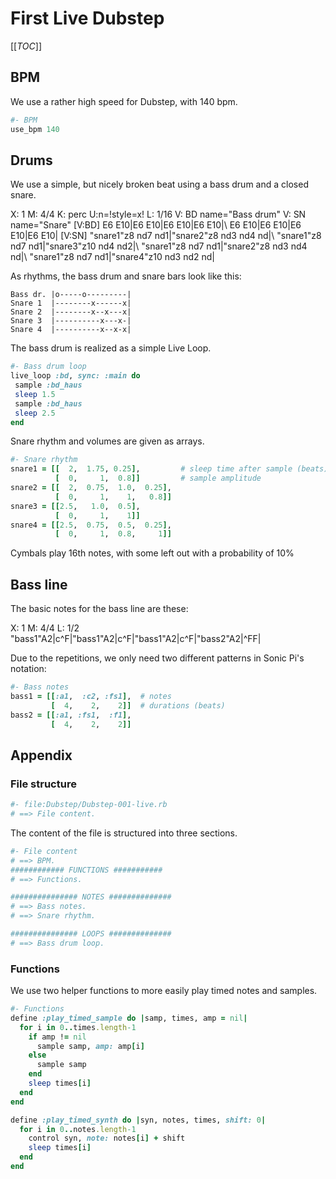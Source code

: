 # First Live Dubstep

[[_TOC_]]

## BPM

We use a rather high speed for Dubstep, with 140 bpm.

```ruby
#- BPM
use_bpm 140
```

## Drums

We use a simple, but nicely broken beat using a bass drum and a closed snare.

X: 1
M: 4/4
K: perc
U:n=!style=x!
L: 1/16
V: BD name="Bass drum"
V: SN name="Snare"
[V:BD] E6 E10|E6 E10|E6 E10|E6 E10|\\
E6 E10|E6 E10|E6 E10|E6 E10|
[V:SN] "snare1"z8 nd7 nd1|"snare2"z8 nd3 nd4 nd|\\
"snare1"z8 nd7 nd1|"snare3"z10 nd4 nd2|\\
"snare1"z8 nd7 nd1|"snare2"z8 nd3 nd4 nd|\\
"snare1"z8 nd7 nd1|"snare4"z10 nd3 nd2 nd|

As rhythms, the bass drum and snare bars look like this:

```
Bass dr. |o-----o---------|
Snare 1  |--------x------x|
Snare 2  |--------x--x---x|
Snare 3  |----------x---x-|
Snare 4  |----------x--x-x|
```

The bass drum is realized as a simple Live Loop.

```ruby
#- Bass drum loop
live_loop :bd, sync: :main do
 sample :bd_haus
 sleep 1.5
 sample :bd_haus
 sleep 2.5
end
```

Snare rhythm and volumes are given as arrays.

```ruby
#- Snare rhythm
snare1 = [[  2,  1.75, 0.25],         # sleep time after sample (beats)
          [  0,     1,  0.8]]         # sample amplitude
snare2 = [[  2,  0.75,  1.0,  0.25],
          [  0,     1,    1,   0.8]]
snare3 = [[2.5,   1.0,  0.5],
          [  0,     1,    1]]
snare4 = [[2.5,  0.75,  0.5,  0.25],
          [  0,     1,  0.8,     1]]
```

Cymbals play 16th notes, with some left out with a probability of 10%

## Bass line

The basic notes for the bass line are these:

X: 1
M: 4/4
L: 1/2
"bass1"A2|c^F|"bass1"A2|c^F|"bass1"A2|c^F|"bass2"A2|^FF|

Due to the repetitions, we only need two different patterns in Sonic Pi's notation:

```ruby
#- Bass notes
bass1 = [[:a1,  :c2, :fs1],  # notes
         [  4,    2,    2]]  # durations (beats)
bass2 = [[:a1, :fs1,  :f1],
         [  4,    2,    2]]
```

## Appendix

### File structure

```ruby
#- file:Dubstep/Dubstep-001-live.rb
# ==> File content.
```

The content of the file is structured into three sections.

```ruby
#- File content
# ==> BPM.
############ FUNCTIONS ###########
# ==> Functions.

############### NOTES ##############
# ==> Bass notes.
# ==> Snare rhythm.

############### LOOPS ##############
# ==> Bass drum loop.
```

### Functions

We use two helper functions to more easily play timed notes and samples.

```ruby
#- Functions
define :play_timed_sample do |samp, times, amp = nil|
  for i in 0..times.length-1
    if amp != nil
      sample samp, amp: amp[i]
    else
      sample samp
    end
    sleep times[i]
  end
end

define :play_timed_synth do |syn, notes, times, shift: 0|
  for i in 0..notes.length-1
    control syn, note: notes[i] + shift
    sleep times[i]
  end
end
```
